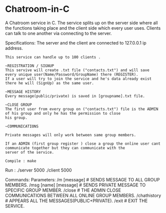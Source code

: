 # Chatroom-in-C
A Chatroom service in C. The service splits up on the server side where all the functions taking place and the client side which every user uses. Clients can talk to one another via connecting to the server.

Specifications:
    The server and the client are connected to 127.0.0.1 ip address.

    This service can handle up to 100 clients .    

    ~REGISTRATION / SIGNUP
    This servive will create .txt file ("contacts.txt") and will save every unique user(Name/Password/GroupName) there (REGISTER).
    If a user will try to join the service and he's data already exist there he will (SignUp) as the same user.

    ~MESSAGE HISTORY
    Every message(public/private) is saved in [groupname].txt file. 

    ~CLOSE GROUP
    The first user from every group on ("contacts.txt") file is the ADMIN of his group and only he has the permission to close 
    his group.

    ~COMMUNICATIONS
    
    Private messages will only work between same group members.
    
    If an ADMIN (first group register ) close a group the online user cant communicate together but they can communicate with the
    server of the service.
    
    Compile : make

Run : ./server 5000
      ./client 5000


Commands:       Parameters:
        /m      [message]               # SENDS MESSAGE TO ALL GROUP MEMBERS.
        /msg    [name] [message]        # SENDS PRIVATE MESSAGE TO SPECIFIC GROUP MEMBER.
        /close                          # THE ADMIN CLOSE COMMUNICATIONS BETWEEN ALL ONLINE GROUP MEMBERS.
        /chathistory                    # APPEARS ALL THE MESSAGES(PUBLIC+PRIVATE).
        /exit                           # EXIT THE SERVICE.
